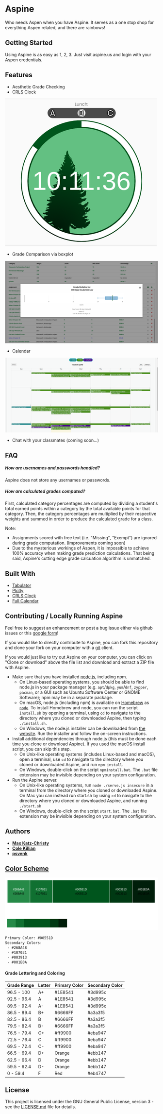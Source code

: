 # Aspine

Who needs Aspen when you have Aspine. It serves as a one stop shop for everything Aspen related, and there are rainbows!

## Getting Started

Using Aspine is as easy as 1, 2, 3. Just visit aspine.us and login with your Aspen credentials.

## Features

* Aesthetic Grade Checking
* CRLS Clock

![CRLS Clock Image](images/crls_clock.png)

* Grade Comparison via boxplot

![Example Boxplot Image](images/boxplot.png)

* Calendar

![Example Calendar Image](images/calendar.png)

* Chat with your classmates (coming soon...)

## FAQ

##### How are usernames and passwords handled?

Aspine does not store any usernames or passwords.

##### How are calculated grades computed?

First, calculated category percentages are computed by dividing a student's total earned points within a category by the total available points for that category. Then, the category percentages are multiplied by their respective weights and summed in order to produce the calculated grade for a class.

Note:
* Assignments scored with free text (i.e. "Missing", "Exempt") are ignored during grade computation. (Improvements coming soon)
* Due to the mysterious workings of Aspen, it is impossible to achieve 100% accuracy when making grade prediction calculations. That being said, Aspine's cutting edge grade calcuation algorithm is unmatched.


## Built With
* [Tabulator](https://github.com/olifolkerd/tabulator)
* [Plotly](https://plot.ly/javascript/)
* [CRLS Clock](https://github.com/CRLSCSClub/CRLSTime)
* [Full Calendar](https://fullcalendar.io/)

## Contributing / Locally Running Aspine

Feel free to suggest an enhancement or post a bug issue either via github issues or this [google form](https://goo.gl/forms/PYQDtzkp0vHJbFLz2)!

If you would like to directly contribute to Aspine, you can fork this repository and clone your fork on your computer with a [git](https://git-scm.com/) client.

If you would just like to try out Aspine on your computer, you can click on "Clone or download" above the file list and download and extract a ZIP file with Aspine.

<!--
If you use Windows, you can just right-click on the file "install1.bat" and click "Run as administrator" to begin the process. If you have already done this, double-click on the file "npminstall.bat". The ".bat" file extension may be invisible depending on your system configuration.
* Make sure that you have installed [node.js](https://nodejs.org/), npm, and [redis](https://redis.io/).
  * On GNU+Linux, you should be able to find both of these in your package manager (e.g. `apt`/`dpkg`, `yum`/`dnf`, `zypper`, `pacman`). npm may be in a separate package from node.js.
  * On macOS, node.js (including npm) and redis are available on [Homebrew](https://brew.sh/), as [`node`](https://formulae.brew.sh/formula/node) and [`redis`](https://formulae.brew.sh/formula/redis) respectively. You can run the script `install.sh` to install these dependencies.
  * Open a new terminal or command prompt, navigate to the directory in which you cloned the Aspine git repository, and run `npm install` to install the remaining dependencies.
* Open another terminal or command prompt, navigate to that same directory, and run `redis-server redis.conf`.
* In the other terminal or command prompt, run `node ./serve.js insecure`, or `node ./serve.js insecure fake` to use the `sample.json` file instead of pulling from Aspen (for faster testing).
-->

* Make sure that you have installed [node.js](https://nodejs.org/), including npm.
  * On Linux-based operating systems, you should be able to find node.js in your package manager (e.g. `apt`/`dpkg`, `yum`/`dnf`, `zypper`, `pacman`, or a GUI such as Ubuntu Software Center or GNOME Software); npm may be in a separate package.
  * On macOS, node.js (including npm) is available on [Homebrew](https://brew.sh/) as [`node`](https://formulae.brew.sh/formula/node). To install Homebrew and node, you can run the script `install.sh` by opening a terminal, using `cd` to navigate to the directory where you cloned or downloaded Aspine, then typing `./install.sh`.
  * On Windows, the node.js installer can be downloaded from [the website](https://nodejs.org/). Run the installer and follow the on-screen instructions.
* Install additional dependencies through node.js (this must be done each time you clone or download Aspine). If you used the macOS install script, you can skip this step.
  * On Unix-like operating systems (includes Linux-based and macOS), open a terminal, use `cd` to navigate to the directory where you cloned or downloaded Aspine, and run `npm install`.
  * On Windows, double-click on the script `npminstall.bat`. The `.bat` file extension may be invisible depending on your system configuration.
* Run the Aspine server.
  * On Unix-like operating systems, run `node ./serve.js insecure` in a terminal from the directory where you cloned or downloaded Aspine. On Mac you can instead run start.sh by using `cd` to navigate to the directory where you cloned or downloaded Aspine, and running `./start.sh`
  * On Windows, double-click on the script `start.bat`. The `.bat` file extension may be invisible depending on your system configuration.

## Authors

* [**Max Katz-Christy**](https://github.com/maxtkc)
* [**Cole Killian**](https://github.com/ruborcalor)
* [**psvenk**](https://github.com/psvenk)


## [Color Scheme](http://paletton.com/#uid=12W0u0kw0e-n8nFrjj8Hz9QS55d)

![Color Palette](images/color_palette.png)

```
Primary Color: #00551D
Secondary Colors:
 - #268A48
 - #107031
 - #003913
 - #001E0A
```

#### Grade Lettering and Coloring

| Grade Range   | Letter        | Primary Color | Secondary Color |
| :-----------  |:--------------|:------        |:------          |
| 96.5 - 100    | A+            |#1E8541        |#3d995c          |
| 92.5 - 96.4   | A             |#1E8541        |#3d995c          |
| 89.5 - 92.4   | A-            |#1E8541        |#3d995c          |
| 86.5 - 89.4   | B+            |#6666FF        |#a3a3f5          |
| 82.5 - 86.4   | B             |#6666FF        |#a3a3f5          |
| 79.5 - 82.4   | B-            |#6666FF        |#a3a3f5          |
| 76.5 - 79.4   | C+            |#ff9900        |#eba947          |
| 72.5 - 76.4   | C             |#ff9900        |#eba947          |
| 69.5 - 72.4   | C-            |#ff9900        |#eba947          |
| 66.5 - 69.4   | D+            |Orange         |#ebb147          |
| 62.5 - 66.4   | D             |Orange         |#ebb147          |
| 59.5 - 62.4   | D-            |Orange         |#ebb147          |
| 0    - 59.4   | F             |Red            |#eb4747          |



## License

This project is licensed under the GNU General Public License, version 3 - see the [LICENSE.md](LICENSE.md) file for details.
